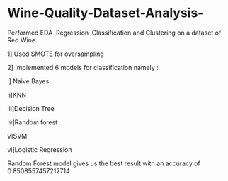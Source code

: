 # Wine-Quality-Dataset-Analysis-
Performed EDA ,Regression ,Classification and Clustering on a dataset of Red Wine.

1] Used SMOTE for oversampling

2] Implemented 6 models for classification namely :

i] Naive Bayes

ii]KNN

iii]Decision Tree

iv]Random forest

v]SVM

vi]Logistic Regression

Random Forest model gives us the best result with an accuracy of 0.8508557457212714
 

